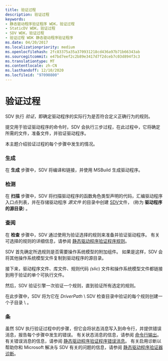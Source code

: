 ```yaml
---
title: 验证过程
description: 验证过程
keywords:
- 静态驱动程序验证程序 WDK，验证过程
- StaticDV WDK，验证过程
- SDV WDK，验证过程
- 验证过程 WDK 静态驱动程序验证程序
ms.date: 04/20/2017
ms.localizationpriority: medium
ms.openlocfilehash: 2fc83375a35a370931218cd436a97b71b66343ab
ms.sourcegitcommit: e47bd7eef2c2b89e3417d7f2dceb7c03d894f3c3
ms.translationtype: MT
ms.contentlocale: zh-CN
ms.lasthandoff: 12/10/2020
ms.locfileid: "97090800"
---
```

# <a name="verification-process"></a>验证过程


SDV 执行 *验证*，即确定驱动程序的实际行为是否符合定义正确行为的规则。

提交用于验证驱动程序的命令时，SDV 会执行三步过程，在此过程中，它将确定所需的文件，准备文件，并验证驱动程序。

本主题介绍验证过程的每个步骤中发生的情况。

### <a name="span-idbuildspanspan-idbuildspanbuild"></a><span id="build"></span><span id="BUILD"></span>生成

在 **生成** 步骤中，SDV 将编译和链接，并使用 MSBuild 生成驱动程序。

### <a name="span-idscanspanspan-idscanspanscan"></a><span id="scan"></span><span id="SCAN"></span>检测

在 **扫描** 步骤中，SDV 将扫描驱动程序的函数角色类型声明的代码，汇编驱动程序入口点列表，并在存储驱动程序 *源文件* 的目录中创建 [SDV](sdv-map-h.md)文件， (称为 **驱动程序的源目录**) 。

### <a name="span-idcheckspanspan-idcheckspancheck"></a><span id="check"></span><span id="CHECK"></span>查阅

在 **检查** 步骤中，SDV 通过使用为验证选择的规则来准备并验证驱动程序。 有关可选择的规则的详细信息，请参阅 [静态驱动程序验证程序规则](/windows-hardware/drivers/devtest/static-driver-verifier-rules)。

SDV 首先确定所选规则是否需要操作系统模型的附加组件。 如果是这样，SDV 会将其他操作系统模型文件复制到驱动程序的源目录。

接下来，驱动程序文件、库文件、规则代码 *(slic*) 文件和操作系统模型文件都链接到用于验证的单个可执行文件。

然后，SDV 验证引擎一次验证一个规则，直到验证所有选定的规则。

在此步骤中，SDV 将为它在 *DriverPath* \\ SDV 检查目录中验证的每个规则创建一个子目录 \\ 。

### <a name="span-idcommentspanspan-idcommentspancomment"></a><span id="comment"></span><span id="COMMENT"></span>条

虽然 SDV 执行验证过程中的步骤，但它会将状态消息写入到命令行，并提供错误消息，报告每个步骤中发生的错误。 有关状态消息的信息，请参阅 [命令行输出](command-line-output.md)。 有关错误消息的信息，请参阅 [静态驱动程序验证程序错误消息](static-driver-verifier-error-messages.md)。 有关启用诊断以帮助你和 Microsoft 解决与 SDV 有关的问题的信息，请参阅 [静态驱动程序验证器诊断](static-driver-verifier-diagnostics.md)。

 

